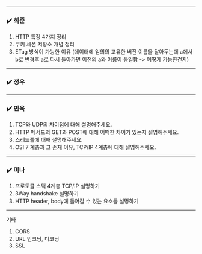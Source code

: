 

***
### ✔️ 희준
1. HTTP 특징 4가지 정리
2. 쿠키 세션 저장소 개념 정리
3. ETag 방식이 가능한 이유
   (데이터에 임의의 고유한 버전 이름을 달아두는데 a에서 b로 변경후 a로 다시 돌아가면 
    이전의 a와 이름이 동일함 -> 어떻게 가능한건지)
***
### ✔️ 정우


***
### ✔️ 민욱
1. TCP와 UDP의 차이점에 대해 설명해주세요.
2. HTTP 메서드의 GET과 POST에 대해 어떠한 차이가 있는지 설명해주세요.
3. 스레드풀에 대해 설명해주세요.
4. OSI 7 계층과 그 존재 이유, TCP/IP 4계층에 대해 설명해주세요.
***
### ✔️ 미나
1. 프로토콜 스택 4계층 TCP/IP 설명하기
2. 3Way handshake 설명하기
3. HTTP header, body에 들어갈 수 있는 요소들 설명하기
***
기타 
1. CORS
2. URL 인코딩, 디코딩
3. SSL 